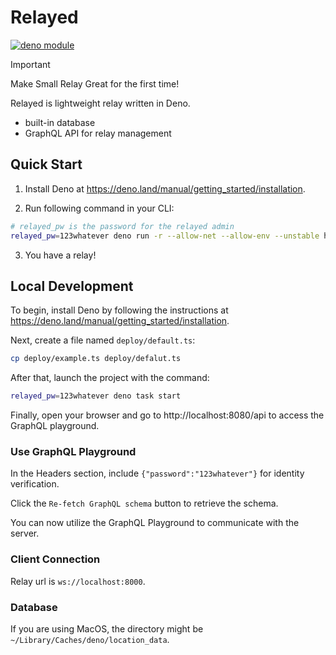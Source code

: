# Relayed
[![deno module](https://shield.deno.dev/x/relayed)](https://deno.land/x/relayed)

> [!IMPORTANT]
> Make Small Relay Great for the first time!

Relayed is lightweight relay written in Deno.

- built-in database
- GraphQL API for relay management

## Quick Start

1. Install Deno at https://deno.land/manual/getting_started/installation.

2. Run following command in your CLI:
```bash
# relayed_pw is the password for the relayed admin
relayed_pw=123whatever deno run -r --allow-net --allow-env --unstable https://deno.land/x/relayed/deploy/example.ts
```

3. You have a relay!

## Local Development

To begin, install Deno by following the instructions at https://deno.land/manual/getting_started/installation.

Next, create a file named `deploy/default.ts`:

```bash
cp deploy/example.ts deploy/defalut.ts
```

After that, launch the project with the command:

```bash
relayed_pw=123whatever deno task start
```

Finally, open your browser and go to http://localhost:8080/api to access the GraphQL playground.

### Use GraphQL Playground

In the Headers section, include `{"password":"123whatever"}` for identity verification.

Click the `Re-fetch GraphQL schema` button to retrieve the schema.

You can now utilize the GraphQL Playground to communicate with the server.

### Client Connection

Relay url is `ws://localhost:8000`.

### Database

If you are using MacOS, the directory might be `~/Library/Caches/deno/location_data`.
